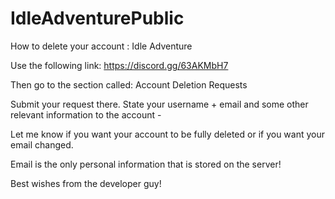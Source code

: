 # IdleAdventurePublic
How to delete your account : Idle Adventure

Use the following link:
https://discord.gg/63AKMbH7

Then go to the section called: 
Account Deletion Requests

Submit your request there. 
State your username + email and some other relevant information to the account -

Let me know if you want your account to be fully deleted or if you want your email changed. 

Email is the only personal information that is stored on the server!


Best wishes from the developer guy!
